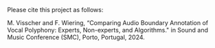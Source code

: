 Please cite this project as follows:

M. Visscher and F. Wiering, “Comparing Audio Boundary Annotation of Vocal Polyphony: Experts, Non-experts, and Algorithms." in Sound and Music Conference (SMC), Porto, Portugal, 2024.
